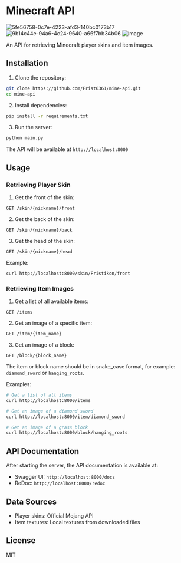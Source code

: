 
# Minecraft API
![5fe56758-0c7e-4223-afd3-140bc0173b17](https://github.com/user-attachments/assets/33dbb4d5-3f57-47ab-9d40-4eb3d5fe46ed) ![9b14c44e-94a6-4c24-9640-a66f7bb34b06](https://github.com/user-attachments/assets/afbb6a6f-bc6c-405b-84ea-398c4387a801) ![image](https://github.com/user-attachments/assets/ee1c66e5-1d92-4363-a3e0-00166d4519d7)



An API for retrieving Minecraft player skins and item images.

## Installation

1. Clone the repository:
```bash
git clone https://github.com/Frist6361/mine-api.git
cd mine-api
```

2. Install dependencies:
```bash
pip install -r requirements.txt
```

3. Run the server:
```bash
python main.py
```

The API will be available at `http://localhost:8000`

## Usage

### Retrieving Player Skin

1. Get the front of the skin:
```
GET /skin/{nickname}/front
```

2. Get the back of the skin:
```
GET /skin/{nickname}/back
```

3. Get the head of the skin:
```
GET /skin/{nickname}/head
```

Example:
```bash
curl http://localhost:8000/skin/Fristikon/front
```

### Retrieving Item Images

1. Get a list of all available items:
```
GET /items
```

2. Get an image of a specific item:
```
GET /item/{item_name}
```

3. Get an image of a block:
```
GET /block/{block_name}
```

The item or block name should be in snake_case format, for example: `diamond_sword` or `hanging_roots`.

Examples:
```bash
# Get a list of all items
curl http://localhost:8000/items

# Get an image of a diamond sword
curl http://localhost:8000/item/diamond_sword

# Get an image of a grass block
curl http://localhost:8000/block/hanging_roots
```

## API Documentation

After starting the server, the API documentation is available at:
- Swagger UI: `http://localhost:8000/docs`
- ReDoc: `http://localhost:8000/redoc`

## Data Sources

- Player skins: Official Mojang API
- Item textures: Local textures from downloaded files

## License

MIT
